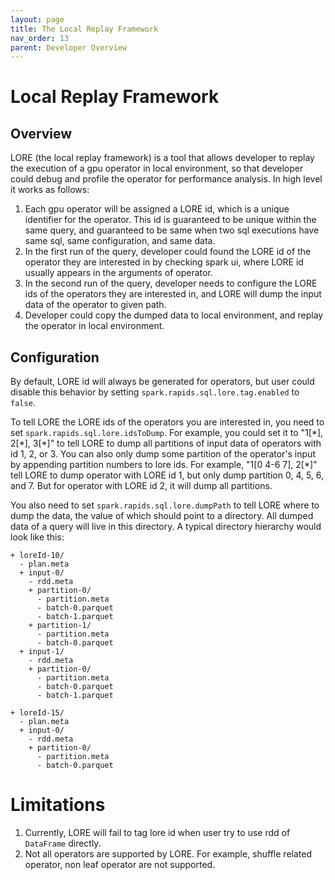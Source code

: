 ```yaml
---
layout: page
title: The Local Replay Framework
nav_order: 13
parent: Developer Overview
---
```


# Local Replay Framework

## Overview

LORE (the local replay framework) is a tool that allows developer to replay the execution of a 
gpu operator in local environment, so that developer could debug and profile the operator for 
performance analysis. In high level it works as follows:

1. Each gpu operator will be assigned a LORE id, which is a unique identifier for the operator. 
   This id is guaranteed to be unique within the same query, and guaranteed to be same when two 
   sql executions have same sql, same configuration, and same data. 
2. In the first run of the query, developer could found the LORE id of the operator they are 
   interested in by checking spark ui, where LORE id usually appears in the arguments of operator.
3. In the second run of the query, developer needs to configure the LORE ids of the operators they 
   are interested in, and LORE will dump the input data of the operator to given path.
4. Developer could copy the dumped data to local environment, and replay the operator in local 
   environment.

## Configuration

By default, LORE id will always be generated for operators, but user could disable this behavior 
by setting `spark.rapids.sql.lore.tag.enabled` to `false`. 

To tell LORE the LORE ids of the operators you are interested in, you need to set 
`spark.rapids.sql.lore.idsToDump`. For example, you could set it to "1[\*], 2[\*], 3[\*]" to tell 
LORE to dump all partitions of input data of operators with id 1, 2, or 3. You can also only dump 
some partition of the operator's input by appending partition numbers to lore ids. For example, 
"1[0 4-6 7], 2[\*]" tell LORE to dump operator with LORE id 1, but only dump partition 0, 4, 5, 6, 
and 7. But for operator with LORE id 2, it will dump all partitions. 

You also need to set `spark.rapids.sql.lore.dumpPath` to tell LORE where to dump the data, the 
value of which should point to a directory. All dumped data of a query will live in this 
directory. A typical directory hierarchy would look like this:

```console
+ loreId-10/
  - plan.meta
  + input-0/
    - rdd.meta
    + partition-0/
      - partition.meta
      - batch-0.parquet
      - batch-1.parquet
    + partition-1/
      - partition.meta
      - batch-0.parquet
  + input-1/
    - rdd.meta
    + partition-0/
      - partition.meta
      - batch-0.parquet
      - batch-1.parquet
 
+ loreId-15/
  - plan.meta
  + input-0/
    - rdd.meta
    + partition-0/
      - partition.meta
      - batch-0.parquet
```

# Limitations

1. Currently, LORE will fail to tag lore id when user try to use rdd of `DataFrame` directly.
2. Not all operators are supported by LORE. For example, shuffle related operator, non leaf operator 
   are not supported.
